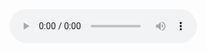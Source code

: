 <html>
<audio src="hoho.mp3" controls>
<p>If you are reading this, it is because your browser does not support the audio element.</p>
</audio>
</html>
